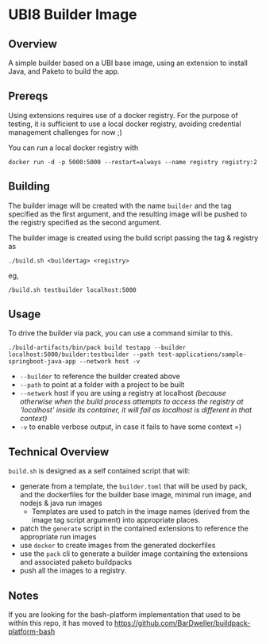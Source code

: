 # UBI8 Builder Image

## Overview
A simple builder based on a UBI base image, using an extension to install Java, and Paketo to build the app.

## Prereqs

Using extensions requires use of a docker registry. For the purpose of testing, it is sufficient to use a local docker registry, avoiding credential management challenges for now ;)

You can run a local docker registry with 

`docker run -d -p 5000:5000 --restart=always --name registry registry:2`

## Building

The builder image will be created with the name `builder` and the tag specified as the first argument, and 
the resulting image will be pushed to the registry specified as the second argument.

The builder image is created using the build script passing the tag & registry as 

`./build.sh <buildertag> <registry>`

eg, 

`/build.sh testbuilder localhost:5000`

## Usage

To drive the builder via pack, you can use a command similar to this.

`./build-artifacts/bin/pack build testapp --builder localhost:5000/builder:testbuilder --path test-applications/sample-springboot-java-app --network host -v`

- `--builder` to reference the builder created above
- `--path` to point at a folder with a project to be built 
- `--network` host if you are using a registry at localhost 
  _(because otherwise when the build process attempts to access the registry at 'localhost' inside its container, it will fail as localhost is different in that context)_
- `-v` to enable verbose output, in case it fails to have some context =)


## Technical Overview

`build.sh` is designed as a self contained script that will:
- generate from a template, the `builder.toml` that will be used by pack, and the dockerfiles for the builder base image, minimal run image, and nodejs & java run images
  - Templates are used to patch in the image names (derived from the image tag script argument) into appropriate places.
- patch the `generate` script in the contained extensions to reference the appropriate run images
- use `docker` to create images from the generated dockerfiles
- use the `pack` cli to generate a builder image containing the extensions and associated paketo buildpacks
- push all the images to a registry.


## Notes

If you are looking for the bash-platform implementation that used to be within this repo, it has moved to https://github.com/BarDweller/buildpack-platform-bash

